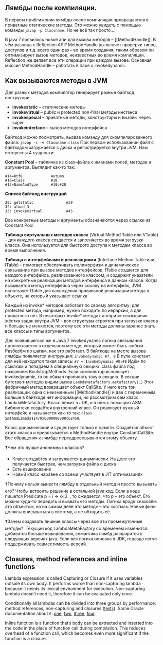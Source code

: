 ## Лямбды после компиляции.
В первом приближении лямбды после компиляции превращаются в приватные статические методы. Это можно увидеть с помощью команды `javap -p Classname`. Но не всё так просто….

В java 7 появилось новое апи для вызова методов – [[MethodHandle]]. В чём разница с Reflection API? MethodHandle выполняет проверки типов, доступов и т.д. всего один раз – во время создания, таким образом он оптимизирует вызов методов, неизвестных во время компиляции. Reflection же делает все эти операции при каждом вызове. Основная миссия MethodHandle – работать в паре с invokedynamic.

## Как вызываются методы в JVM
Для разных методов компилятор генерирует разные байткод инструкции:
- **invokestatic** – статические методы
- **invokevirtual** – public и protected non-final методы инстанса
- **invokespecial** – приватные методы, конструкторы и вызовы через super
- **invokeinterface** – вызов методов интерфейса

Байткод можно посмотреть, вызвав команду для скомпилированного файла: `javap -c -v Classname.class` При первом использовании файл с байткодом загружается с диска и регистрируется внутри JVM. Нам интересны 4 сущности:

**Constant Pool** – табличка из class-файла с именами полей, методов и аргументов. Выглядит как-то так:
```
#14=Utf8             Autumn
#16=Class            #18      
#17=NameAndType      #19:#20
```

**Список байткод инструкций**
```
29: getstatic               #39
32: aload_3
33: invokevirtual           #45
```
Все конкретные методы и аргументы обозначаются через ссылки из Constant Pool.

**Таблица виртуальных методов класса** (Virtual Method Table или VTable) - для каждого класса создается и заполняется во время загрузки класса. Она используется для быстрого доступа к методам класса во время выполнения.

**Таблица с интерфейсами и реализациями** (Interface Method Table или ITable) - помогает обеспечивать полиморфизм и динамическое связывание при вызове методов интерфейсов. ITable создается для каждого интерфейса, реализованного классом, и содержит указатели на конкретные реализации методов интерфейса в данном классе. Когда вызывается метод интерфейса через ссылку на интерфейс, JVM использует ITable для нахождения правильной реализации метода в объекте, на который указывает ссылка.

Каждый из invoke* методов работает по своему алгоритму: для protected метода, например, нужно походить по иерархии, а для приватного нет. В некоторых invoke* методах алгоритм связывания жёстко задан внутри JVM - все структуры строятся при загрузке класса и больше не меняются, поэтому все эти методы должны заранее знать все классы и типы аргументов.

Для появившегося же в Java 7 invokedynamic логика связывания прописывается в отдельном методе, который может быть любым. Разберём по шагам, как это работает. 
В байткоде на месте вызова лямбды появляется инструкция: `invokedynamic #7, 0`
В пуле констант для неё находится такая запись: `#7 = InvokeDynamic #0:#8`
Идём по ссылкам и попадаем в специальную секцию .class файла под названием BootstrapMethods. Если компилятор использует invokedynamic, то он обязан прописать такую секцию. В секции бутстрап-методов видим вызов `LambdaMetafactory.metafactory(…)` Этот фабричный метод возвращает объект CallSite. У него есть три реализации: одна с неизменным [[MethodHandle]] и две с переменным. Больше в байткоде нет информации, но рассмотрим сам класс LambdaMetafactory. Класс лежит в JDK, и в нем с помощью ASM библиотеки создаётся внутренний класс. Он реализует нужный интерфейс и называется как-то так: `class Smth$$Lambda$14/0x0000000800c02460`.

Класс динамический и существует только в памяти. Создаётся объект этого класса и привязывается к MethodHandle внутри ConstantCallSite. Все обращения к лямбде переадресовываются этому объекту.

❓Чем это лучше анонимных классов?
- Класс создаётся и загружается динамически. На деле это получается быстрее, чем загрузка файла с диска
- Есть кэширование
- Новый класс наравне со всеми участвует в JIT оптимизациях

❓Почему нельзя вынести лямбду в отдельный метод и просто вызывать его?
Чтобы встроить решение в остальной java код. Если в коде пишется Predicate p = i -> x<3; , то ожидается, что p – это объект. Его можно куда-то передать и вызвать его методы. Логика вроде «назовём это объектом, но на самом деле это метод» – это костыль. Новые фичи должны вписываться в систему, а не обходить её.

❓Зачем создавать лишние классы через все эти промежуточные методы? 
Текущий код LambdaMetaFactory со временем изменится: добавится больше кэширования, семантика лямбд расширится в следующих версиях java. Если вся логика описана в JDK, гораздо легче поддерживать совместимость версий.
## Closures, method references and inline functions

Lambda expression is called Capturing or Closure if it uses variables outside its own body. It performs worse than non-capturing lambda because it needs its lexical environment for execution. Non-capturing lambda doesn’t need it, therefore it can be evaluated only once.

Conditionally all lambdas can be divided into three groups by performance: method references, non-capturing and closures ([tests](https://medium.com/@damian.kolasa/performance-implications-of-lambdas-and-method-references-when-mapping-a-stream-in-java-79f6e2da6806)). Some Oracle documentation about it: [one](https://cr.openjdk.java.net/~briangoetz/lambda/lambda-state-final.html), [two](https://cr.openjdk.java.net/~briangoetz/lambda/lambda-translation.html), [three](https://docs.oracle.com/javase/specs/jls/se13/html/jls-15.html#jls-15.27.4), [four](https://docs.oracle.com/javase/specs/jls/se13/html/jls-15.html#jls-15.13.3).

Inline function is a function that’s body can be extracted and inserted into the code in the place of function call during compilation. This reduces overhead of a function call, which becomes even more significant if the function is a closure.
